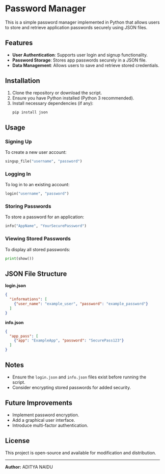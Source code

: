 # Password Manager

This is a simple password manager implemented in Python that allows users to store and retrieve application passwords securely using JSON files.

## Features

- **User Authentication**: Supports user login and signup functionality.
- **Password Storage**: Stores app passwords securely in a JSON file.
- **Data Management**: Allows users to save and retrieve stored credentials.

## Installation

1. Clone the repository or download the script.
2. Ensure you have Python installed (Python 3 recommended).
3. Install necessary dependencies (if any):
   ```sh
   pip install json
   ```

## Usage

### Signing Up

To create a new user account:

```python
singup_file("username", "password")
```

### Logging In

To log in to an existing account:

```python
login("username", "password")
```

### Storing Passwords

To store a password for an application:

```python
info("AppName", "YourSecurePassword")
```

### Viewing Stored Passwords

To display all stored passwords:

```python
print(show())
```

## JSON File Structure

**login.json**

```json
{
  "informations": [
    {"user_name": "example_user", "password": "example_password"}
  ]
}
```

**info.json**

```json
{
  "app_pass": [
    {"app": "ExampleApp", "password": "SecurePass123"}
  ]
}
```

## Notes

- Ensure the `login.json` and `info.json` files exist before running the script.
- Consider encrypting stored passwords for added security.

## Future Improvements

- Implement password encryption.
- Add a graphical user interface.
- Introduce multi-factor authentication.

## License

This project is open-source and available for modification and distribution.

---

**Author:** ADITYA NAIDU
